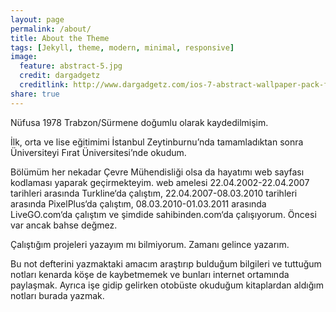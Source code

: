```yaml
---
layout: page
permalink: /about/
title: About the Theme
tags: [Jekyll, theme, modern, minimal, responsive]
image:
  feature: abstract-5.jpg
  credit: dargadgetz
  creditlink: http://www.dargadgetz.com/ios-7-abstract-wallpaper-pack-for-iphone-5-and-ipod-touch-retina/
share: true
---
```


Nüfusa 1978 Trabzon/Sürmene doğumlu olarak kaydedilmişim. 

İlk, orta ve lise eğitimimi İstanbul Zeytinburnu’nda tamamladıktan sonra Üniversiteyi Fırat Üniversitesi’nde okudum. 

Bölümüm her nekadar Çevre Mühendisliği olsa da hayatımı web sayfası kodlaması yaparak geçirmekteyim. web amelesi 22.04.2002-22.04.2007 tarihleri arasında Turkline‘da çalıştım, 22.04.2007-08.03.2010 tarihleri arasında PixelPlus‘da çalıştım, 08.03.2010-01.03.2011 arasında LiveGO.com‘da çalıştım ve şimdide sahibinden.com‘da çalışıyorum. Öncesi var ancak bahse değmez. 

Çalıştığım projeleri yazayım mı bilmiyorum. Zamanı gelince yazarım. 

Bu not defterini yazmaktaki amacım araştırıp bulduğum bilgileri ve tuttuğum notları kenarda köşe de kaybetmemek ve bunları internet ortamında paylaşmak. Ayrıca işe gidip gelirken otobüste okuduğum kitaplardan aldığım notları burada yazmak.